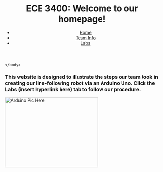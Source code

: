 <html>
    <head>
        <title>ECE 3400 Team 2</title>
        <meta charset="utf-8" />
        <meta name="viewport" content="width=device-width, initial-scale=1" />
    </head>
    <body>
        <header>
            <h1>ECE 3400: Welcome to our homepage!</h1>
            <nav>
                <ul>
                    <li><a href="">Home</a></li>
                    <li><a href="#">Team Info</a></li>
                    <li><a href="#">Labs</a></li>
                </ul>
            </nav>
        </header>

    </body>
</html>


<h3>
This website is designed to illustrate the steps our team took in
creating our line-following robot via an Arduino Uno. Click the Labs (insert hyperlink here)
tab to follow our procedure.
</h3>

<img src="https://drive.google.com/file/d/0B28iF1U2ihrqMnpmeTZGOWFvbU0/view" alt="Arduino Pic Here" style="width:304px;height:228px;">